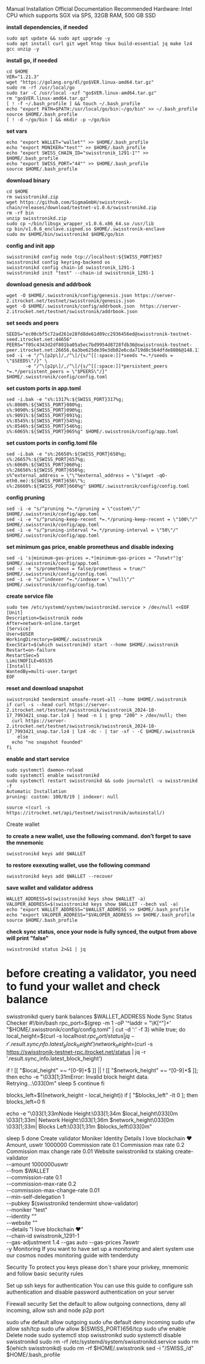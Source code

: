 Manual Installation
Official Documentation
Recommended Hardware: Intel CPU which supports SGX via SPS, 32GB RAM, 500 GB SSD

**install dependencies, if needed**
```
sudo apt update && sudo apt upgrade -y
sudo apt install curl git wget htop tmux build-essential jq make lz4 gcc unzip -y
```


**install go, if needed**
```
cd $HOME
VER="1.21.3"
wget "https://golang.org/dl/go$VER.linux-amd64.tar.gz"
sudo rm -rf /usr/local/go
sudo tar -C /usr/local -xzf "go$VER.linux-amd64.tar.gz"
rm "go$VER.linux-amd64.tar.gz"
[ ! -f ~/.bash_profile ] && touch ~/.bash_profile
echo "export PATH=$PATH:/usr/local/go/bin:~/go/bin" >> ~/.bash_profile
source $HOME/.bash_profile
[ ! -d ~/go/bin ] && mkdir -p ~/go/bin
```

**set vars**
```
echo "export WALLET="wallet"" >> $HOME/.bash_profile
echo "export MONIKER="test"" >> $HOME/.bash_profile
echo "export SWISS_CHAIN_ID="swisstronik_1291-1"" >> $HOME/.bash_profile
echo "export SWISS_PORT="44"" >> $HOME/.bash_profile
source $HOME/.bash_profile
```

**download binary**
```
cd $HOME
rm swisstronikd.zip
wget https://github.com/SigmaGmbH/swisstronik-chain/releases/download/testnet-v1.0.6/swisstronikd.zip
rm -rf bin
unzip swisstronikd.zip
sudo cp ~/bin/libsgx_wrapper_v1.0.6.x86_64.so /usr/lib
cp bin/v1.0.6_enclave.signed.so $HOME/.swisstronik-enclave
sudo mv $HOME/bin/swisstronikd $HOME/go/bin
```

**config and init app**
```
swisstronikd config node tcp://localhost:${SWISS_PORT}657
swisstronikd config keyring-backend os
swisstronikd config chain-id swisstronik_1291-1
swisstronikd init "test" --chain-id swisstronik_1291-1
```

**download genesis and addrbook**
```
wget -O $HOME/.swisstronik/config/genesis.json https://server-2.itrocket.net/testnet/swisstronik/genesis.json
wget -O $HOME/.swisstronik/config/addrbook.json  https://server-2.itrocket.net/testnet/swisstronik/addrbook.json
```

**set seeds and peers**
```
SEEDS="ec00cbf5c72ad261e28fd8de61d09cc2936456ed@swisstronik-testnet-seed.itrocket.net:44656"
PEERS="f05c4343d2df801ba05a5ec7bd9954d8728fdb36@swisstronik-testnet-peer.itrocket.net:26656,6a3be625de39e3db02e6cda719d8c564dfde8086@148.113.16.99:26656,575d7c50fc6ec6a8b233659551499a6ece864bd0@57.128.193.157:26656,3cb2105b9ae008f0711ca5d2e285485b6c3ad1ec@148.113.8.228:26656,1f35bf4128576d94c99297a2e33b06b7ee0ae3d2@146.59.111.161:26656,b368e2232e4cdec602c96b77505401f94a643847@148.113.1.150:17156,d5e1bb92c3c264124f7accbd3f7e6a472401f256@148.113.17.9:26656,4e5574f195f4dc6d0252a37867b951226561647d@57.129.28.2:26656,a9a1aedec8b3a8da921afaa7a7ca6e828207f963@57.128.193.118:23756,1d6ed28a0cd141d402c4e9f69137c6e0541ef1b8@148.113.16.43:26656,faf98ecdbaba68f0c8483618ca9f2842b374031c@146.59.110.154:26656,f1ce897ca531618465ff03caf8de4bc406fd01dc@212.8.240.56:26656"
sed -i -e "/^\[p2p\]/,/^\[/{s/^[[:space:]]*seeds *=.*/seeds = \"$SEEDS\"/}" \
       -e "/^\[p2p\]/,/^\[/{s/^[[:space:]]*persistent_peers *=.*/persistent_peers = \"$PEERS\"/}" $HOME/.swisstronik/config/config.toml
```


**set custom ports in app.toml**
```
sed -i.bak -e "s%:1317%:${SWISS_PORT}317%g;
s%:8080%:${SWISS_PORT}080%g;
s%:9090%:${SWISS_PORT}090%g;
s%:9091%:${SWISS_PORT}091%g;
s%:8545%:${SWISS_PORT}545%g;
s%:8546%:${SWISS_PORT}546%g;
s%:6065%:${SWISS_PORT}065%g" $HOME/.swisstronik/config/app.toml
```

**set custom ports in config.toml file**
```
sed -i.bak -e "s%:26658%:${SWISS_PORT}658%g;
s%:26657%:${SWISS_PORT}657%g;
s%:6060%:${SWISS_PORT}060%g;
s%:26656%:${SWISS_PORT}656%g;
s%^external_address = \"\"%external_address = \"$(wget -qO- eth0.me):${SWISS_PORT}656\"%;
s%:26660%:${SWISS_PORT}660%g" $HOME/.swisstronik/config/config.toml
```

**config pruning**
```
sed -i -e "s/^pruning *=.*/pruning = \"custom\"/" $HOME/.swisstronik/config/app.toml
sed -i -e "s/^pruning-keep-recent *=.*/pruning-keep-recent = \"100\"/" $HOME/.swisstronik/config/app.toml
sed -i -e "s/^pruning-interval *=.*/pruning-interval = \"50\"/" $HOME/.swisstronik/config/app.toml
```

**set minimum gas price, enable prometheus and disable indexing**
```
sed -i 's|minimum-gas-prices =.*|minimum-gas-prices = "7uswtr"|g' $HOME/.swisstronik/config/app.toml
sed -i -e "s/prometheus = false/prometheus = true/" $HOME/.swisstronik/config/config.toml
sed -i -e "s/^indexer *=.*/indexer = \"null\"/" $HOME/.swisstronik/config/config.toml
```

**create service file**
```
sudo tee /etc/systemd/system/swisstronikd.service > /dev/null <<EOF
[Unit]
Description=Swisstronik node
After=network-online.target
[Service]
User=$USER
WorkingDirectory=$HOME/.swisstronik
ExecStart=$(which swisstronikd) start --home $HOME/.swisstronik
Restart=on-failure
RestartSec=5
LimitNOFILE=65535
[Install]
WantedBy=multi-user.target
EOF
```

**reset and download snapshot**
```
swisstronikd tendermint unsafe-reset-all --home $HOME/.swisstronik
if curl -s --head curl https://server-2.itrocket.net/testnet/swisstronik/swisstronik_2024-10-17_7993421_snap.tar.lz4 | head -n 1 | grep "200" > /dev/null; then
  curl https://server-2.itrocket.net/testnet/swisstronik/swisstronik_2024-10-17_7993421_snap.tar.lz4 | lz4 -dc - | tar -xf - -C $HOME/.swisstronik
    else
  echo "no snapshot founded"
fi
```

**enable and start service**
```
sudo systemctl daemon-reload
sudo systemctl enable swisstronikd
sudo systemctl restart swisstronikd && sudo journalctl -u swisstronikd -f
Automatic Installation
pruning: custom: 100/0/19 | indexer: null

source <(curl -s https://itrocket.net/api/testnet/swisstronik/autoinstall/)
```

Create wallet

**to create a new wallet, use the following command. don’t forget to save the mnemonic**
```
swisstronikd keys add $WALLET
```

**to restore exexuting wallet, use the following command**
```
swisstronikd keys add $WALLET --recover
```

**save wallet and validator address**
```
WALLET_ADDRESS=$(swisstronikd keys show $WALLET -a)
VALOPER_ADDRESS=$(swisstronikd keys show $WALLET --bech val -a)
echo "export WALLET_ADDRESS="$WALLET_ADDRESS >> $HOME/.bash_profile
echo "export VALOPER_ADDRESS="$VALOPER_ADDRESS >> $HOME/.bash_profile
source $HOME/.bash_profile
```

**check sync status, once your node is fully synced, the output from above will print "false"**
```
swisstronikd status 2>&1 | jq 
```

# before creating a validator, you need to fund your wallet and check balance
swisstronikd query bank balances $WALLET_ADDRESS 
Node Sync Status Checker
#!/bin/bash
rpc_port=$(grep -m 1 -oP '^laddr = "\K[^"]+' "$HOME/.swisstronik/config/config.toml" | cut -d ':' -f 3)
while true; do
  local_height=$(curl -s localhost:$rpc_port/status | jq -r '.result.sync_info.latest_block_height')
  network_height=$(curl -s https://swisstronik-testnet-rpc.itrocket.net/status | jq -r '.result.sync_info.latest_block_height')

  if ! [[ "$local_height" =~ ^[0-9]+$ ]] || ! [[ "$network_height" =~ ^[0-9]+$ ]]; then
    echo -e "\033[1;31mError: Invalid block height data. Retrying...\033[0m"
    sleep 5
    continue
  fi

  blocks_left=$((network_height - local_height))
  if [ "$blocks_left" -lt 0 ]; then
    blocks_left=0
  fi

  echo -e "\033[1;33mNode Height:\033[1;34m $local_height\033[0m \033[1;33m| Network Height:\033[1;36m $network_height\033[0m \033[1;33m| Blocks Left:\033[1;31m $blocks_left\033[0m"

  sleep 5
done
Create validator
Moniker
Identity
Details
I love blockchain ❤️
Amount, uswtr
1000000
Commission rate
0.1
Commission max rate
0.2
Commission max change rate
0.01
Website
swisstronikd tx staking create-validator \
--amount 1000000uswtr \
--from $WALLET \
--commission-rate 0.1 \
--commission-max-rate 0.2 \
--commission-max-change-rate 0.01 \
--min-self-delegation 1 \
--pubkey $(swisstronikd tendermint show-validator) \
--moniker "test" \
--identity "" \
--website "" \
--details "I love blockchain ❤️" \
--chain-id swisstronik_1291-1 \
--gas-adjustment 1.4 --gas auto --gas-prices 7aswtr \
-y
Monitoring
If you want to have set up a monitoring and alert system use our cosmos nodes monitoring guide with tenderduty

Security
To protect you keys please don`t share your privkey, mnemonic and follow basic security rules

Set up ssh keys for authentication
You can use this guide to configure ssh authentication and disable password authentication on your server

Firewall security
Set the default to allow outgoing connections, deny all incoming, allow ssh and node p2p port

sudo ufw default allow outgoing 
sudo ufw default deny incoming 
sudo ufw allow ssh/tcp 
sudo ufw allow ${SWISS_PORT}656/tcp
sudo ufw enable
Delete node
sudo systemctl stop swisstronikd
sudo systemctl disable swisstronikd
sudo rm -rf /etc/systemd/system/swisstronikd.service
sudo rm $(which swisstronikd)
sudo rm -rf $HOME/.swisstronik
sed -i "/SWISS_/d" $HOME/.bash_profile
